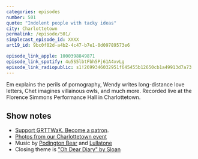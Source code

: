 ```yaml
---
categories: episodes
number: 501
quote: "Indolent people with tacky ideas"
city: Charlottetown
permalink: /episode/501/
simplecast_episode_id: XXXX
art19_id: 9bc0f02d-a4b2-4c47-b7e1-0d09789573e6

episode_link_apple: 1000398849871
episode_link_spotify: 4u5S5lbtFbh5Pj61A4xvLg
episode_link_radiopublic: s1!2699346032951f645455b12650cb1a49913d7a73
---
```


Em explains the perils of pornography, Wendy writes long-distance love letters, Chet imagines villainous owls, and much more. Recorded live at the Florence Simmons Performance Hall in Charlottetown.

## Show notes
* [Support GRTTWaK. Become a patron](https://grownupsreadthingstheywroteaskids.com/support/?utm_source=podcast&utm_medium=referral&utm_campaign=501).
* [Photos from our Charlottetown event](https://www.facebook.com/media/set/?set=a.10155395180763600.1073741907.121054468599&type=1&l=5a12c35415)
* Music by [Podington Bear](https://geo.itunes.apple.com/us/artist/podington-bear/id250459572?at=10lR7u&mt=1&app=music) and [Lullatone](https://geo.itunes.apple.com/us/artist/lullatone/id34467705?at=10lR7u&mt=1&app=music)
* Closing theme is ["Oh Dear Diary" by Sloan](http://sloan.spinshop.com/details/9850)